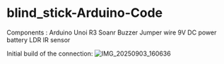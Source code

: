# blind_stick-Arduino-Code
Components :
Arduino Unoi R3
Soanr
Buzzer
Jumper wire
9V DC power battery
LDR
IR sensor


Initial build of the connection: 
![IMG_20250903_160636](https://github.com/user-attachments/assets/4b3e7da9-67ef-43cf-b3dc-34953747536e)
